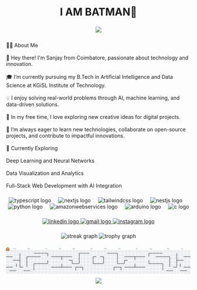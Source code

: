 <h1 align="center">I AM BATMAN🦇</h1>

###

<div align="center">
  <img height="300" src="https://beam-images.warnermediacdn.com/BEAM_LWM_DELIVERABLES/dfa50804-e6f6-4fa2-a732-693dbc50527b/37082735-6715-11ef-96ad-02805d6a02df?host=wbd-images.prod-vod.h264.io&partner=beamcom"  />
</div>

###

<p align="left">👨‍💻 About Me<br><br>👋 Hey there! I'm Sanjay from Coimbatore, passionate about technology and innovation.<br><br>🎓 I’m currently pursuing my B.Tech in Artificial Intelligence and Data Science at KGiSL Institute of Technology.<br><br>💡 I enjoy solving real-world problems through AI, machine learning, and data-driven solutions.<br><br>🎨 In my free time, I love exploring new creative ideas for digital projects.<br><br>🚀 I’m always eager to learn new technologies, collaborate on open-source projects, and contribute to impactful innovations.<br><br>🌱 Currently Exploring<br><br>Deep Learning and Neural Networks<br><br>Data Visualization and Analytics<br><br>Full-Stack Web Development with AI Integration</p>

###

<div align="center">
  <img src="https://skillicons.dev/icons?i=ts" height="60" alt="typescript logo"  />
  <img width="12" />
  <img src="https://skillicons.dev/icons?i=nextjs" height="60" alt="nextjs logo"  />
  <img width="12" />
  <img src="https://skillicons.dev/icons?i=tailwind" height="60" alt="tailwindcss logo"  />
  <img width="12" />
  <img src="https://skillicons.dev/icons?i=nestjs" height="60" alt="nestjs logo"  />
  <img width="12" />
  <img src="https://skillicons.dev/icons?i=py" height="60" alt="python logo"  />
  <img width="12" />
  <img src="https://skillicons.dev/icons?i=aws" height="60" alt="amazonwebservices logo"  />
  <img width="12" />
  <img src="https://cdn.jsdelivr.net/gh/devicons/devicon/icons/arduino/arduino-original.svg" height="60" alt="arduino logo"  />
  <img width="12" />
  <img src="https://cdn.jsdelivr.net/gh/devicons/devicon/icons/c/c-original.svg" height="60" alt="c logo"  />
</div>

###

<div align="center">
  <a href="https://www.linkedin.com/in/sanjay-sureshkumar-830937314/" target="_blank">
    <img src="https://img.shields.io/static/v1?message=LinkedIn&logo=linkedin&label=&color=0077B5&logoColor=white&labelColor=&style=for-the-badge" height="25" alt="linkedin logo"  />
  </a>
  <a href="https://mail.google.com/sanjaycdsureshkumar@gmail.com" target="_blank">
    <img src="https://img.shields.io/static/v1?message=Gmail&logo=gmail&label=&color=D14836&logoColor=white&labelColor=&style=for-the-badge" height="25" alt="gmail logo"  />
  </a>
  <a href="https://www.instagram.com/itz_me.__sanjay?igsh=MXZ0c3dtNTlmNDh3bQ==" target="_blank">
    <img src="https://img.shields.io/static/v1?message=Instagram&logo=instagram&label=&color=E4405F&logoColor=white&labelColor=&style=for-the-badge" height="25" alt="instagram logo"  />
  </a>
</div>

###

<div align="center">
  <img src="https://streak-stats.demolab.com?user=sanjays2007&locale=en&mode=daily&theme=dracula&hide_border=false&border_radius=5&order=3" height="150" alt="streak graph"  />
  <img src="https://github-profile-trophy.vercel.app?username=sanjays2007&theme=dracula&column=-1&row=1&margin-w=8&margin-h=8&no-bg=false&no-frame=false&order=4" height="150" alt="trophy graph"  />
</div>

###

<picture>
  <source media="(prefers-color-scheme: dark)" srcset="https://raw.githubusercontent.com/sanjays2007/sanjays2007/output/pacman-contribution-graph-dark.svg">
  <source media="(prefers-color-scheme: light)" srcset="https://raw.githubusercontent.com/sanjays2007/sanjays2007/output/pacman-contribution-graph.svg">
  <img alt="pacman contribution graph" src="https://raw.githubusercontent.com/sanjays2007/sanjays2007/output/pacman-contribution-graph.svg">
</picture>

<div align="center">
  <img height="300" src="https://media1.tenor.com/m/rf71abuteZcAAAAC/batman-caped-crusader-caped-crusader.gif"  />
</div>

###
